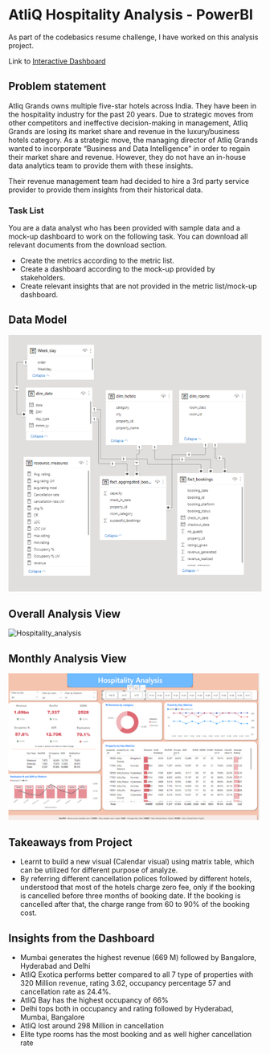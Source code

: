 # AtliQ Hospitality Analysis - PowerBI

As part of the codebasics resume challenge, I have worked on this analysis project.

Link to [Interactive Dashboard](https://www.novypro.com/project/hospitality-analysis-32)

## Problem statement

Atliq Grands owns multiple five-star hotels across India. They have been in the hospitality industry for the past 20 years. Due to strategic moves from other competitors and ineffective decision-making in management, Atliq Grands are losing its market share and revenue in the luxury/business hotels category. As a strategic move, the managing director of Atliq Grands wanted to incorporate “Business and Data Intelligence” in order to regain their market share and revenue. However, they do not have an in-house data analytics team to provide them with these insights.

Their revenue management team had decided to hire a 3rd party service provider to provide them insights from their historical data.

### Task List

You are a data analyst who has been provided with sample data and a mock-up dashboard to work on the following task. You can download all relevant documents from the download section.

- Create the metrics according to the metric list. 
- Create a dashboard according to the mock-up provided by stakeholders. 
- Create relevant insights that are not provided in the metric list/mock-up dashboard.


## Data Model

<p align="center">
    <img src='https://github.com/Shubhanshi-chauhan/Hospitality_analysis/blob/main/resources/data_model.png'>
</p>


## Overall Analysis View

![Hospitality_analysis](https://github.com/Shubhanshi-chauhan/Hospitality_analysis/assets/154693626/26e3270b-87ab-40f7-8c34-da7a555a5f84)


## Monthly Analysis View

<p align="center">
    <img src='https://github.com/Shubhanshi-chauhan/Hospitality_analysis/blob/main/resources/Monthly_view.png' width="600">
</p>

## Takeaways from Project 
- Learnt to build a new visual (Calendar visual) using matrix table, which can be utilized for different purpose of analyze. 
- By referring different cancellation polices followed by different hotels, understood that most of the hotels charge zero fee, only if the booking is cancelled before three months of booking date. If the booking is cancelled after that, the charge range from 60 to 90% of the booking cost.

## Insights from the Dashboard

- Mumbai generates the highest revenue (669 M) followed by Bangalore, Hyderabad and Delhi
- AtliQ Exotica performs better compared to all 7 type of properties with 320 Million revenue, rating 3.62, occupancy percentage 57 and cancellation rate as 24.4%.
- AtliQ Bay has the highest occupancy of 66%
- Delhi tops both in occupancy and rating followed by Hyderabad, Mumbai, Bangalore
- AtliQ lost around 298 Million in cancellation 
- Elite type rooms has the most booking and as well higher cancellation rate
